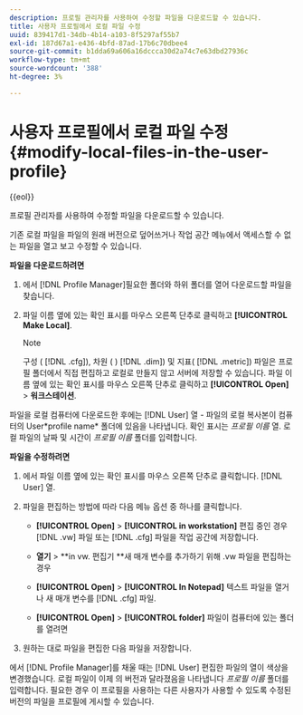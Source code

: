 ```yaml
---
description: 프로필 관리자를 사용하여 수정할 파일을 다운로드할 수 있습니다.
title: 사용자 프로필에서 로컬 파일 수정
uuid: 839417d1-34db-4b14-a103-8f5297af55b7
exl-id: 187d67a1-e436-4bfd-87ad-17b6c70dbee4
source-git-commit: b1dda69a606a16dccca30d2a74c7e63dbd27936c
workflow-type: tm+mt
source-wordcount: '388'
ht-degree: 3%

---
```


# 사용자 프로필에서 로컬 파일 수정{#modify-local-files-in-the-user-profile}

{{eol}}

프로필 관리자를 사용하여 수정할 파일을 다운로드할 수 있습니다.

기존 로컬 파일을 파일의 원래 버전으로 덮어쓰거나 작업 공간 메뉴에서 액세스할 수 없는 파일을 열고 보고 수정할 수 있습니다.

**파일을 다운로드하려면**

1. 에서 [!DNL Profile Manager]필요한 폴더와 하위 폴더를 열어 다운로드할 파일을 찾습니다.
1. 파일 이름 옆에 있는 확인 표시를 마우스 오른쪽 단추로 클릭하고 **[!UICONTROL Make Local]**.

   >[!NOTE]
   >
   >구성 ( [!DNL .cfg]), 차원 ( ) [!DNL .dim]) 및 지표( [!DNL .metric]) 파일은 프로필 폴더에서 직접 편집하고 로컬로 만들지 않고 서버에 저장할 수 있습니다. 파일 이름 옆에 있는 확인 표시를 마우스 오른쪽 단추로 클릭하고 **[!UICONTROL Open]** > **워크스테이션**.

파일을 로컬 컴퓨터에 다운로드한 후에는 [!DNL User] 열 - 파일의 로컬 복사본이 컴퓨터의 User\*profile name* 폴더에 있음을 나타냅니다. 확인 표시는 *프로필 이름* 열. 로컬 파일의 날짜 및 시간이 *프로필 이름* 폴더를 입력합니다.

**파일을 수정하려면**

1. 에서 파일 이름 옆에 있는 확인 표시를 마우스 오른쪽 단추로 클릭합니다. [!DNL User] 열.
1. 파일을 편집하는 방법에 따라 다음 메뉴 옵션 중 하나를 클릭합니다.

   * **[!UICONTROL Open]** > **[!UICONTROL in workstation]** 편집 중인 경우 [!DNL .vw] 파일 또는 [!DNL .cfg] 파일을 작업 공간에 저장합니다.

   * **열기** > **in vw. 편집기 **새 매개 변수를 추가하기 위해 .vw 파일을 편집하는 경우

   * **[!UICONTROL Open]** > **[!UICONTROL In Notepad]** 텍스트 파일을 열거나 새 매개 변수를 [!DNL .cfg] 파일.

   * **[!UICONTROL Open]** > **[!UICONTROL folder]** 파일이 컴퓨터에 있는 폴더를 열려면

1. 원하는 대로 파일을 편집한 다음 파일을 저장합니다.

에서 [!DNL Profile Manager]를 채울 때는 [!DNL User] 편집한 파일의 열이 색상을 변경했습니다. 로컬 파일이 이제 의 버전과 달라졌음을 나타냅니다 *프로필 이름* 폴더를 입력합니다. 필요한 경우 이 프로필을 사용하는 다른 사용자가 사용할 수 있도록 수정된 버전의 파일을 프로필에 게시할 수 있습니다.
